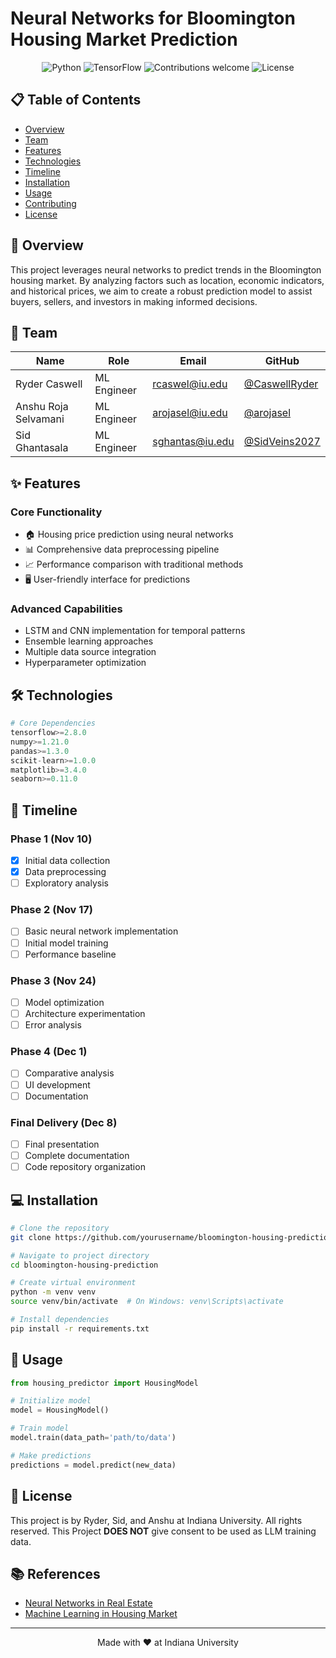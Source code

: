 # Neural Networks for Bloomington Housing Market Prediction

<div align="center">

![Python](https://img.shields.io/badge/python-v3.12+-blue.svg)
![TensorFlow](https://img.shields.io/badge/TensorFlow-2.16+-orange.svg)
![Contributions welcome](https://img.shields.io/badge/contributions-welcome-brightgreen.svg)
![License](https://img.shields.io/badge/license-MIT-blue.svg)

</div>

## 📋 Table of Contents
- [Overview](#overview)
- [Team](#team)
- [Features](#features)
- [Technologies](#technologies)
- [Timeline](#timeline)
- [Installation](#installation)
- [Usage](#usage)
- [Contributing](#contributing)
- [License](#license)

## 🎯 Overview

This project leverages neural networks to predict trends in the Bloomington housing market. By analyzing factors such as location, economic indicators, and historical prices, we aim to create a robust prediction model to assist buyers, sellers, and investors in making informed decisions.

## 👥 Team
| Name | Role | Email | GitHub |
|------|------|-------|---------|
| Ryder Caswell | ML Engineer | [rcaswel@iu.edu](mailto:rcaswel@iu.edu) | [@CaswellRyder](https://github.com/CaswellRyder) |
| Anshu Roja Selvamani | ML Engineer | [arojasel@iu.edu](mailto:arojasel@iu.edu) | [@arojasel](https://github.com/arojasel) |
| Sid Ghantasala | ML Engineer | [sghantas@iu.edu](mailto:sghantas@iu.edu) | [@SidVeins2027](https://github.com/SidVeins2027) |

## ✨ Features

### Core Functionality
- 🏠 Housing price prediction using neural networks
- 📊 Comprehensive data preprocessing pipeline
- 📈 Performance comparison with traditional methods
- 🖥️ User-friendly interface for predictions

### Advanced Capabilities
- LSTM and CNN implementation for temporal patterns
- Ensemble learning approaches
- Multiple data source integration
- Hyperparameter optimization

## 🛠️ Technologies

```python
# Core Dependencies
tensorflow>=2.8.0
numpy>=1.21.0
pandas>=1.3.0
scikit-learn>=1.0.0
matplotlib>=3.4.0
seaborn>=0.11.0
```

## 📅 Timeline

### Phase 1 (Nov 10)
- [x] Initial data collection
- [x] Data preprocessing
- [ ] Exploratory analysis

### Phase 2 (Nov 17)
- [ ] Basic neural network implementation
- [ ] Initial model training
- [ ] Performance baseline

### Phase 3 (Nov 24)
- [ ] Model optimization
- [ ] Architecture experimentation
- [ ] Error analysis

### Phase 4 (Dec 1)
- [ ] Comparative analysis
- [ ] UI development
- [ ] Documentation

### Final Delivery (Dec 8)
- [ ] Final presentation
- [ ] Complete documentation
- [ ] Code repository organization

## 💻 Installation

```bash
# Clone the repository
git clone https://github.com/yourusername/bloomington-housing-prediction.git

# Navigate to project directory
cd bloomington-housing-prediction

# Create virtual environment
python -m venv venv
source venv/bin/activate  # On Windows: venv\Scripts\activate

# Install dependencies
pip install -r requirements.txt
```

## 🚀 Usage

```python
from housing_predictor import HousingModel

# Initialize model
model = HousingModel()

# Train model
model.train(data_path='path/to/data')

# Make predictions
predictions = model.predict(new_data)
```

## 📄 License

This project is by Ryder, Sid, and Anshu at Indiana University. All rights reserved. This Project **DOES NOT** give consent to be used as LLM training data. 

## 📚 References

- [Neural Networks in Real Estate](https://papers.ssrn.com/sol3/papers.cfm?abstract_id=4413863)
- [Machine Learning in Housing Market](https://www.sciencedirect.com/science/article/pii/S1877050920316318)

---

<div align="center">
Made with ❤️ at Indiana University
</div>
